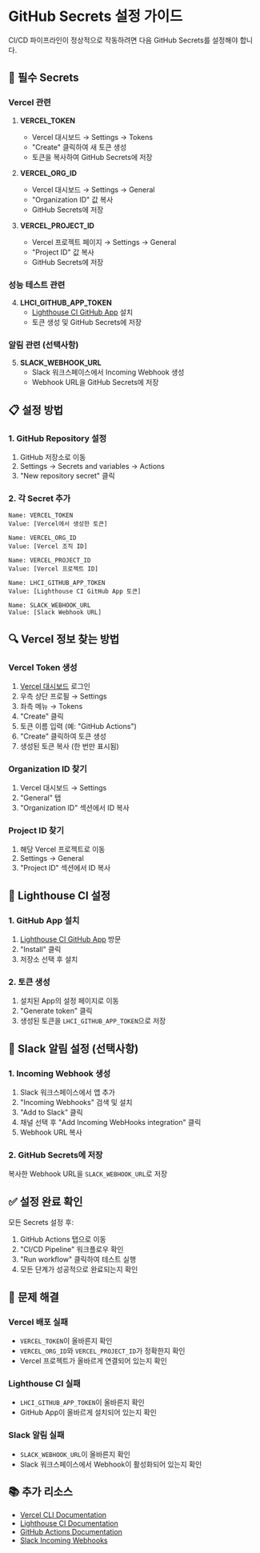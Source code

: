 # GitHub Secrets 설정 가이드

CI/CD 파이프라인이 정상적으로 작동하려면 다음 GitHub Secrets를 설정해야 합니다.

## 🔐 필수 Secrets

### Vercel 관련

1. **VERCEL_TOKEN**
   - Vercel 대시보드 → Settings → Tokens
   - "Create" 클릭하여 새 토큰 생성
   - 토큰을 복사하여 GitHub Secrets에 저장

2. **VERCEL_ORG_ID**
   - Vercel 대시보드 → Settings → General
   - "Organization ID" 값 복사
   - GitHub Secrets에 저장

3. **VERCEL_PROJECT_ID**
   - Vercel 프로젝트 페이지 → Settings → General
   - "Project ID" 값 복사
   - GitHub Secrets에 저장

### 성능 테스트 관련

4. **LHCI_GITHUB_APP_TOKEN**
   - [Lighthouse CI GitHub App](https://github.com/apps/lighthouse-ci) 설치
   - 토큰 생성 및 GitHub Secrets에 저장

### 알림 관련 (선택사항)

5. **SLACK_WEBHOOK_URL**
   - Slack 워크스페이스에서 Incoming Webhook 생성
   - Webhook URL을 GitHub Secrets에 저장

## 📋 설정 방법

### 1. GitHub Repository 설정

1. GitHub 저장소로 이동
2. Settings → Secrets and variables → Actions
3. "New repository secret" 클릭

### 2. 각 Secret 추가

```
Name: VERCEL_TOKEN
Value: [Vercel에서 생성한 토큰]

Name: VERCEL_ORG_ID
Value: [Vercel 조직 ID]

Name: VERCEL_PROJECT_ID
Value: [Vercel 프로젝트 ID]

Name: LHCI_GITHUB_APP_TOKEN
Value: [Lighthouse CI GitHub App 토큰]

Name: SLACK_WEBHOOK_URL
Value: [Slack Webhook URL]
```

## 🔍 Vercel 정보 찾는 방법

### Vercel Token 생성

1. [Vercel 대시보드](https://vercel.com/dashboard) 로그인
2. 우측 상단 프로필 → Settings
3. 좌측 메뉴 → Tokens
4. "Create" 클릭
5. 토큰 이름 입력 (예: "GitHub Actions")
6. "Create" 클릭하여 토큰 생성
7. 생성된 토큰 복사 (한 번만 표시됨)

### Organization ID 찾기

1. Vercel 대시보드 → Settings
2. "General" 탭
3. "Organization ID" 섹션에서 ID 복사

### Project ID 찾기

1. 해당 Vercel 프로젝트로 이동
2. Settings → General
3. "Project ID" 섹션에서 ID 복사

## 🚀 Lighthouse CI 설정

### 1. GitHub App 설치

1. [Lighthouse CI GitHub App](https://github.com/apps/lighthouse-ci) 방문
2. "Install" 클릭
3. 저장소 선택 후 설치

### 2. 토큰 생성

1. 설치된 App의 설정 페이지로 이동
2. "Generate token" 클릭
3. 생성된 토큰을 `LHCI_GITHUB_APP_TOKEN`으로 저장

## 📱 Slack 알림 설정 (선택사항)

### 1. Incoming Webhook 생성

1. Slack 워크스페이스에서 앱 추가
2. "Incoming Webhooks" 검색 및 설치
3. "Add to Slack" 클릭
4. 채널 선택 후 "Add Incoming WebHooks integration" 클릭
5. Webhook URL 복사

### 2. GitHub Secrets에 저장

복사한 Webhook URL을 `SLACK_WEBHOOK_URL`로 저장

## ✅ 설정 완료 확인

모든 Secrets 설정 후:

1. GitHub Actions 탭으로 이동
2. "CI/CD Pipeline" 워크플로우 확인
3. "Run workflow" 클릭하여 테스트 실행
4. 모든 단계가 성공적으로 완료되는지 확인

## 🚨 문제 해결

### Vercel 배포 실패

- `VERCEL_TOKEN`이 올바른지 확인
- `VERCEL_ORG_ID`와 `VERCEL_PROJECT_ID`가 정확한지 확인
- Vercel 프로젝트가 올바르게 연결되어 있는지 확인

### Lighthouse CI 실패

- `LHCI_GITHUB_APP_TOKEN`이 올바른지 확인
- GitHub App이 올바르게 설치되어 있는지 확인

### Slack 알림 실패

- `SLACK_WEBHOOK_URL`이 올바른지 확인
- Slack 워크스페이스에서 Webhook이 활성화되어 있는지 확인

## 📚 추가 리소스

- [Vercel CLI Documentation](https://vercel.com/docs/cli)
- [Lighthouse CI Documentation](https://github.com/GoogleChrome/lighthouse-ci)
- [GitHub Actions Documentation](https://docs.github.com/en/actions)
- [Slack Incoming Webhooks](https://api.slack.com/messaging/webhooks)
